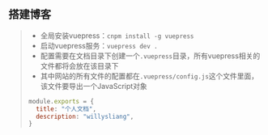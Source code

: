 ## 搭建博客

> - 全局安装vuepress：`cnpm install -g vuepress`
> - 启动vuepress服务：`vuepress dev .`
> - 配置需要在文档目录下创建一个`.vuepress`目录，所有vuepress相关的文件都将会放在该目录下
> - 其中网站的所有文件的配置都在`.vuepress/config.js`这个文件里面，该文件要导出一个JavaScript对象
>
> ```js
> module.exports = {
>   title: "个人文档",
>   description: "willysliang",
> }
> ```
>

